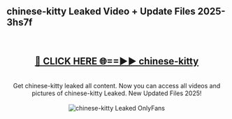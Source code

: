 <h2>chinese-kitty Leaked Video + Update Files 2025- 3hs7f</h2>
<br>
<div align="center">
<h2><a href="https://libra.edu.pl?chinese-kitty" rel="nofollow">🔴 CLICK HERE 🌐==►► chinese-kitty</a></h2>
<br>
Get chinese-kitty leaked all content. Now you can access all videos and pictures of chinese-kitty Leaked. New Updated Files 2025!
<br>
<br>
<a href="https://libra.edu.pl?chinese-kitty" rel="nofollow" data-target="animated-image.originalLink"><img src="https://i.ibb.co.com/WyWwxjT/player-gif2.gif" alt="chinese-kitty Leaked OnlyFans" style="max-width: 100%; display: inline-block;" data-target="animated-image.originalImage"></a>
</div>
<br>